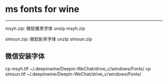 # ms fonts for wine
----

msyh.zip: 微软雅黑字体
unzip msyh.zip

simsun.zip: 微软新宋字体
unzip simsun.zip

## 微信安装字体
cp msyh.ttf ~/.deepinwine/Deepin-WeChat/drive_c/windows/Fonts/
cp simsun.ttf ~/.deepinwine/Deepin-WeChat/drive_c/windows/Fonts/


